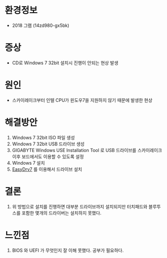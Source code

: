# 환경정보
* 2018 그램 (14zd980-gx5bk)
# 증상
* CD로 Windows 7 32bit 설치시 진행이 안되는 현상 발생  
# 원인
* 스카이레이크부터 인텔 CPU가 윈도우7을 지원하지 않기 때문에 발생한 현상 
# 해결방안
1. Windows 7 32bit ISO 파일 생성
1. Windows 7 32bit USB 드라이브 생성 
1. GIGABYTE Windows USE Installation Tool 로 USB 드라이브를 스카이레이크 이후 보드에서도 이용할 수 있도록 설정
1. Windows 7 설치 
1. [EasyDrv7](https://drive.google.com/drive/folders/13lfwfiUCb9_kwcGVdbGZy1YZ2PcfOgh5) 를 이용해서 드라이브 설치

# 결론
1. 위 방법으로 설치를 진행하면 대부분 드라이브까지 설치되지만 터치패드와 블루투스를 포함한 몇개의 드라이버는 설치하지 못했다. 
# 느낀점
1. BIOS 와 UEFI 가 무엇인지 잘 이해 못했다. 공부가 필요하다. 
